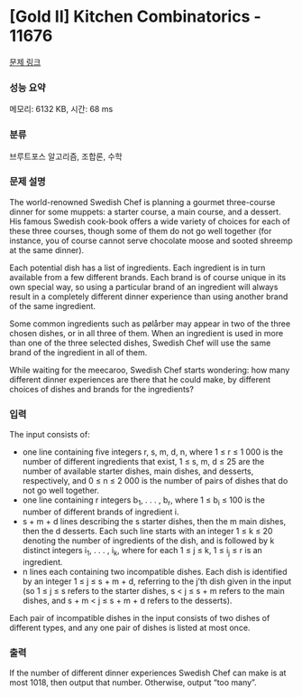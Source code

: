 # [Gold II] Kitchen Combinatorics - 11676 

[문제 링크](https://www.acmicpc.net/problem/11676) 

### 성능 요약

메모리: 6132 KB, 시간: 68 ms

### 분류

브루트포스 알고리즘, 조합론, 수학

### 문제 설명

<p>The world-renowned Swedish Chef is planning a gourmet three-course dinner for some muppets: a starter course, a main course, and a dessert. His famous Swedish cook-book offers a wide variety of choices for each of these three courses, though some of them do not go well together (for instance, you of course cannot serve chocolate moose and sooted shreemp at the same dinner).</p>

<p>Each potential dish has a list of ingredients. Each ingredient is in turn available from a few different brands. Each brand is of course unique in its own special way, so using a particular brand of an ingredient will always result in a completely different dinner experience than using another brand of the same ingredient.</p>

<p>Some common ingredients such as pølårber may appear in two of the three chosen dishes, or in all three of them. When an ingredient is used in more than one of the three selected dishes, Swedish Chef will use the same brand of the ingredient in all of them.</p>

<p>While waiting for the meecaroo, Swedish Chef starts wondering: how many different dinner experiences are there that he could make, by different choices of dishes and brands for the ingredients?</p>

### 입력 

 <p>The input consists of:</p>

<ul>
	<li>one line containing five integers r, s, m, d, n, where 1 ≤ r ≤ 1 000 is the number of different ingredients that exist, 1 ≤ s, m, d ≤ 25 are the number of available starter dishes, main dishes, and desserts, respectively, and 0 ≤ n ≤ 2 000 is the number of pairs of dishes that do not go well together.</li>
	<li>one line containing r integers b<sub>1</sub>, . . . , b<sub>r</sub>, where 1 ≤ b<sub>i</sub> ≤ 100 is the number of different brands of ingredient i.</li>
	<li>s + m + d lines describing the s starter dishes, then the m main dishes, then the d desserts. Each such line starts with an integer 1 ≤ k ≤ 20 denoting the number of ingredients of the dish, and is followed by k distinct integers i<sub>1</sub>, . . . , i<sub>k</sub>, where for each 1 ≤ j ≤ k, 1 ≤ i<sub>j</sub> ≤ r is an ingredient.</li>
	<li>n lines each containing two incompatible dishes. Each dish is identified by an integer 1 ≤ j ≤ s + m + d, referring to the j’th dish given in the input (so 1 ≤ j ≤ s refers to the starter dishes, s < j ≤ s + m refers to the main dishes, and s + m < j ≤ s + m + d refers to the desserts).</li>
</ul>

<p>Each pair of incompatible dishes in the input consists of two dishes of different types, and any one pair of dishes is listed at most once.</p>

### 출력 

 <p>If the number of different dinner experiences Swedish Chef can make is at most 1018, then output that number. Otherwise, output “too many”.</p>

